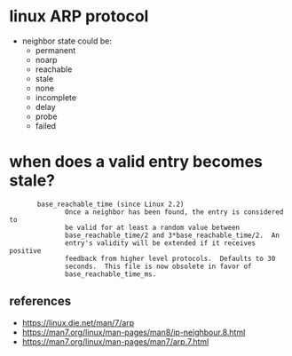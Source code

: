 # linux ARP protocol
* neighbor state could be:
    * permanent
    * noarp
    * reachable
    * stale
    * none
    * incomplete
    * delay
    * probe
    * failed

# when does a valid entry becomes stale?
```
       base_reachable_time (since Linux 2.2)
              Once a neighbor has been found, the entry is considered to
              be valid for at least a random value between
              base_reachable_time/2 and 3*base_reachable_time/2.  An
              entry's validity will be extended if it receives positive
              feedback from higher level protocols.  Defaults to 30
              seconds.  This file is now obsolete in favor of
              base_reachable_time_ms.
```

## references
* https://linux.die.net/man/7/arp
* https://man7.org/linux/man-pages/man8/ip-neighbour.8.html
* https://man7.org/linux/man-pages/man7/arp.7.html
